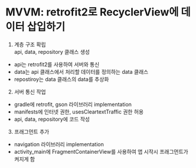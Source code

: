 # MVVM: retrofit2로 RecyclerView에 데이터 삽입하기

1. 계층 구조 확립</br>
api, data, repository 클래스 생성</br>
- api는 retrofit2를 사용하여 서버와 통신
- data는 api 클래스에서 처리할 데이터를 정의하는 data 클래스
- repostiroy는 data 클래스의 data를 추상화

2. 서버 통신 작업
- gradle에 retrofit, gson 라이브러리 implementation
- manifests에 인터넷 권한, usesCleartextTraffic 권한 허용
- api, data, repository에 코드 작성

3. 프래그먼트 추가
- navigation 라이브러리 implementation
- activity_main에 FragmentContainerView를 사용하여 앱 시작시 프래그먼트가 켜지게 함